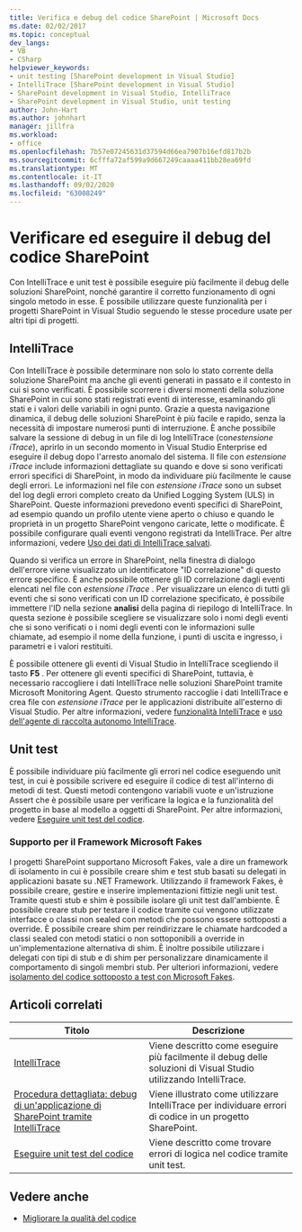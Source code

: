 ```yaml
---
title: Verifica e debug del codice SharePoint | Microsoft Docs
ms.date: 02/02/2017
ms.topic: conceptual
dev_langs:
- VB
- CSharp
helpviewer_keywords:
- unit testing [SharePoint development in Visual Studio]
- IntelliTrace [SharePoint development in Visual Studio]
- SharePoint development in Visual Studio, IntelliTrace
- SharePoint development in Visual Studio, unit testing
author: John-Hart
ms.author: johnhart
manager: jillfra
ms.workload:
- office
ms.openlocfilehash: 7b57e07245631d37594d66ea7907b16efd817b2b
ms.sourcegitcommit: 6cfffa72af599a9d667249caaaa411bb28ea69fd
ms.translationtype: MT
ms.contentlocale: it-IT
ms.lasthandoff: 09/02/2020
ms.locfileid: "63008249"
---
```

# <a name="verify-and-debug-sharepoint-code"></a>Verificare ed eseguire il debug del codice SharePoint
Con IntelliTrace e unit test è possibile eseguire più facilmente il debug delle soluzioni SharePoint, nonché garantire il corretto funzionamento di ogni singolo metodo in esse. È possibile utilizzare queste funzionalità per i progetti SharePoint in Visual Studio seguendo le stesse procedure usate per altri tipi di progetti.

## <a name="intellitrace"></a>IntelliTrace
Con IntelliTrace è possibile determinare non solo lo stato corrente della soluzione SharePoint ma anche gli eventi generati in passato e il contesto in cui si sono verificati. È possibile scorrere i diversi momenti della soluzione SharePoint in cui sono stati registrati eventi di interesse, esaminando gli stati e i valori delle variabili in ogni punto. Grazie a questa navigazione dinamica, il debug delle soluzioni SharePoint è più facile e rapido, senza la necessità di impostare numerosi punti di interruzione. È anche possibile salvare la sessione di debug in un file di log IntelliTrace (con*estensione iTrace*), aprirlo in un secondo momento in Visual Studio Enterprise ed eseguire il debug dopo l'arresto anomalo del sistema. Il file con *estensione iTrace* include informazioni dettagliate su quando e dove si sono verificati errori specifici di SharePoint, in modo da individuare più facilmente le cause degli errori. Le informazioni nel file con *estensione iTrace* sono un subset del log degli errori completo creato da Unified Logging System (ULS) in SharePoint. Queste informazioni prevedono eventi specifici di SharePoint, ad esempio quando un profilo utente viene aperto o chiuso e quando le proprietà in un progetto SharePoint vengono caricate, lette o modificate. È possibile configurare quali eventi vengono registrati da IntelliTrace. Per altre informazioni, vedere [Uso dei dati di IntelliTrace salvati](../debugger/using-saved-intellitrace-data.md).

Quando si verifica un errore in SharePoint, nella finestra di dialogo dell'errore viene visualizzato un identificatore "ID correlazione" di questo errore specifico. È anche possibile ottenere gli ID correlazione dagli eventi elencati nel file con *estensione iTrace* . Per visualizzare un elenco di tutti gli eventi che si sono verificati con un ID correlazione specificato, è possibile immettere l'ID nella sezione **analisi** della pagina di riepilogo di IntelliTrace. In questa sezione è possibile scegliere se visualizzare solo i nomi degli eventi che si sono verificati o i nomi degli eventi con le informazioni sulle chiamate, ad esempio il nome della funzione, i punti di uscita e ingresso, i parametri e i valori restituiti.

È possibile ottenere gli eventi di Visual Studio in IntelliTrace scegliendo il tasto **F5** . Per ottenere gli eventi specifici di SharePoint, tuttavia, è necessario raccogliere i dati IntelliTrace nelle soluzioni SharePoint tramite Microsoft Monitoring Agent. Questo strumento raccoglie i dati IntelliTrace e crea file con *estensione iTrace* per le applicazioni distribuite all'esterno di Visual Studio. Per altre informazioni, vedere [funzionalità IntelliTrace](../debugger/intellitrace-features.md) e [uso dell'agente di raccolta autonomo IntelliTrace](../debugger/using-the-intellitrace-stand-alone-collector.md).

## <a name="unit-test"></a>Unit test
È possibile individuare più facilmente gli errori nel codice eseguendo unit test, in cui è possibile scrivere ed eseguire il codice di test all'interno di metodi di test. Questi metodi contengono variabili vuote e un'istruzione Assert che è possibile usare per verificare la logica e la funzionalità del progetto in base al modello a oggetti di SharePoint. Per altre informazioni, vedere [Eseguire unit test del codice](../test/unit-test-your-code.md).

### <a name="support-for-microsoft-fakes-framework"></a>Supporto per il Framework Microsoft Fakes
I progetti SharePoint supportano Microsoft Fakes, vale a dire un framework di isolamento in cui è possibile creare shim e test stub basati su delegati in applicazioni basate su .NET Framework. Utilizzando il framework Fakes, è possibile creare, gestire e inserire implementazioni fittizie negli unit test. Tramite questi stub e shim è possibile isolare gli unit test dall'ambiente. È possibile creare stub per testare il codice tramite cui vengono utilizzate interfacce o classi non sealed con metodi che possono essere sottoposti a override. È possibile creare shim per reindirizzare le chiamate hardcoded a classi sealed con metodi statici o non sottoponibili a override in un'implementazione alternativa di shim. È inoltre possibile utilizzare i delegati con tipi di stub e di shim per personalizzare dinamicamente il comportamento di singoli membri stub. Per ulteriori informazioni, vedere [isolamento del codice sottoposto a test con Microsoft Fakes](../test/isolating-code-under-test-with-microsoft-fakes.md).

## <a name="related-articles"></a>Articoli correlati

|Titolo|Descrizione|
|-----------|-----------------|
|[IntelliTrace](../debugger/intellitrace.md)|Viene descritto come eseguire più facilmente il debug delle soluzioni di Visual Studio utilizzando IntelliTrace.|
|[Procedura dettagliata: debug di un'applicazione di SharePoint tramite IntelliTrace](../sharepoint/walkthrough-debugging-a-sharepoint-application-by-using-intellitrace.md)|Viene illustrato come utilizzare IntelliTrace per individuare errori di codice in un progetto SharePoint.|
|[Eseguire unit test del codice](../test/unit-test-your-code.md)|Viene descritto come trovare errori di logica nel codice tramite unit test.|

## <a name="see-also"></a>Vedere anche

- [Migliorare la qualità del codice](../test/improve-code-quality.md)